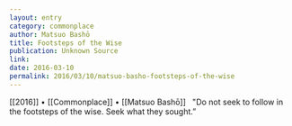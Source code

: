 ```yaml
---
layout: entry
category: commonplace
author: Matsuo Bashō
title: Footsteps of the Wise
publication: Unknown Source
link:
date: 2016-03-10
permalink: 2016/03/10/matsuo-basho-footsteps-of-the-wise
---
```


[[2016]] • [[Commonplace]] • [[Matsuo Bashō]]
 
"Do not seek to follow in the footsteps of the wise. Seek what they sought.”
